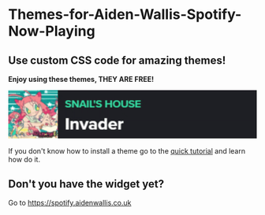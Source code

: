 # Themes-for-Aiden-Wallis-Spotify-Now-Playing
## Use custom CSS code for amazing themes!
**Enjoy using these themes, THEY ARE FREE!**
<p align="center"><img src="./content/images/aiden-wallis'-spotify-now-playing/example.gif"></p>

If you don't know how to install a theme go to the [quick tutorial](./content/markdown/tutorial.md) and learn how do it.

## Don't you have the widget yet?
Go to https://spotify.aidenwallis.co.uk